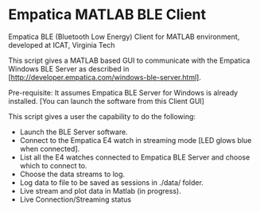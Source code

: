 # Empatica MATLAB BLE Client
Empatica BLE (Bluetooth Low Energy) Client for MATLAB environment, developed at ICAT, Virginia Tech

This script gives a MATLAB based GUI to communicate with the Empatica Windows BLE Server as 
described in [http://developer.empatica.com/windows-ble-server.html].

Pre-requisite: 
It assumes Empatica BLE Server for Windows is already installed. [You can launch the software from this Client GUI]

This script gives a user the capability to do the following:
* Launch the BLE Server software.
* Connect to the Empatica E4 watch in streaming mode [LED glows blue when connected].
* List all the E4 watches connected to Empatica BLE Server and choose which to connect to.
* Choose the data streams to log.
* Log data to file to be saved as sessions in ./data/ folder.
* Live stream and plot data in Matlab (in progress).
* Live Connection/Streaming status 
